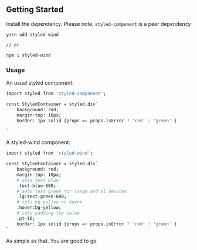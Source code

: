 ## Getting Started

Install the dependency. Please note, `styled-component` is a peer dependency

```
yarn add styled-wind

// or

npm i styled-wind
```

### Usage

An usual styled component:

```sh
import styled from 'styled-component';

const StyledContainer = styled.div`
    background: red;
    margin-top: 10px;
    border: 1px solid {props => props.isError ? 'red' : 'green' } 

`
```

A styled-wind component:

```sh
import styled from 'styled-wind';

const StyledContainer = styled.div`
    background: red;
    margin-top: 10px;
    # sets text blue
    .text-blue-600; 
    # sets text green for large and xl devices
    .lg:text-green-600; 
    # sets bg yellow on hover
    .hover:bg-yellow; 
    # sets padding top value
    .pt-10; 
    border: 1px solid {props => props.isError ? 'red' : 'green' } 
`
```

As simple as that. You are good to go. 
